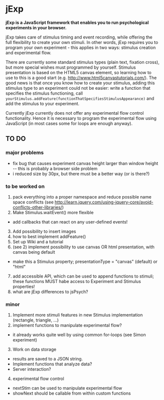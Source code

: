 # jExp

**jExp is a JavaScript framework that enables you to run psychological experiments in your browser.**

jExp takes care of stimulus timing and event recording, while offering the full flexibility to create your own stimuli. In other words, jExp requires you to program your own experiment - this applies in two ways: stimulus creation and experimental flow.

There are currently some standard stimulus types (plain text, fixation cross), but more special wishes must programmed by yourself. Stimulus presentation is based on the HTML5 canvas element, so learning how to use to this is a good start (e.g. http://www.html5canvastutorials.com/). The good news is that once you know how to create your stimulus, adding this stimulus type to an experiment could not be easier: write a function that specifies the stimulus functioning, call `yourStimulus.addFeature(functionThatSpecifiesStimulusAppearance)` and add the stimulus to your experiment.

Currently jExp currently does not offer any experimental flow control functionality. Hence it is necessary to program the experimental flow using JavaScript (in most cases some for loops are enough anyway).


## TO DO
### major problems

- fix bug that causes experiment canvas height larger than window height -- this is probably a browser side problem
- i reduced size by 30px, but there must be a better way (or is there?)


### to be worked on
1. pack everything into a proper namespace and reduce possible name space conflicts (see http://learn.jquery.com/using-jquery-core/avoid-conflicts-other-libraries/)
2. Make Stimulus.waitEvent() more flexible
  + add callbacks that can react on any user-defined events!
3. Add possibility to insert images
4. how to best implement addFeature()
5. Set up Wiki and a tutorial
6. (see 2) implement possibility to use canvas OR html presentation, with canvas being default
  + make this a Stimulus property; presentationType = "canvas" (default) or "html"
7. add accessible API, which can be used to append functions to stimuli; these functions MUST habe access to Experiment and Stimulus properties!
8. what are jExp differences to jsPsych?
  
### minor

1. Implement more stimuli features in new Stimulus implementation (rectangle, triangle, ...)
2. implement functions to manipulate experimental flow?
  + it already works quite well by using common for-loops (see Simon experiment)
3. Work on data storage
  + results are saved to a JSON string. 
  + Implement functions that analyze data?
  + Server interaction?
4. experimental flow control
  + nextStim can be used to manipulate experimental flow
  + showNext should be callable from within custom functions
